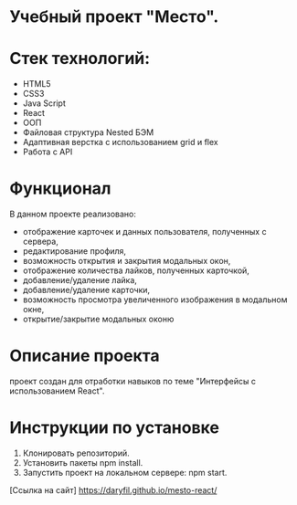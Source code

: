 # Учебный проект "Место".

# Стек технологий:
* HTML5
* CSS3
* Java Script
* React
* ООП
* Файловая структура Nested БЭМ
* Адаптивная верстка с использованием grid и flex
* Работа с API

# Функционал
В данном проекте реализовано:
* отображение карточек и данных пользователя, полученных с сервера,
* редактирование профиля,
* возможность открытия и закрытия модальных окон,
* отображение количества лайков, полученных карточкой,
* добавление/удаление лайка,
* добавление/удаление карточки,
* возможность просмотра увеличенного изображения в модальном окне,
* открытие/закрытие модальных оконю
  
# Описание проекта
проект создан для отработки навыков по теме "Интерфейсы с использованием React".

# Инструкции по установке
1. Клонировать репозиторий.
2. Установить пакеты npm install.
3. Запустить проект на локальном сервере: npm start.


[Ссылка на сайт] https://daryfil.github.io/mesto-react/
